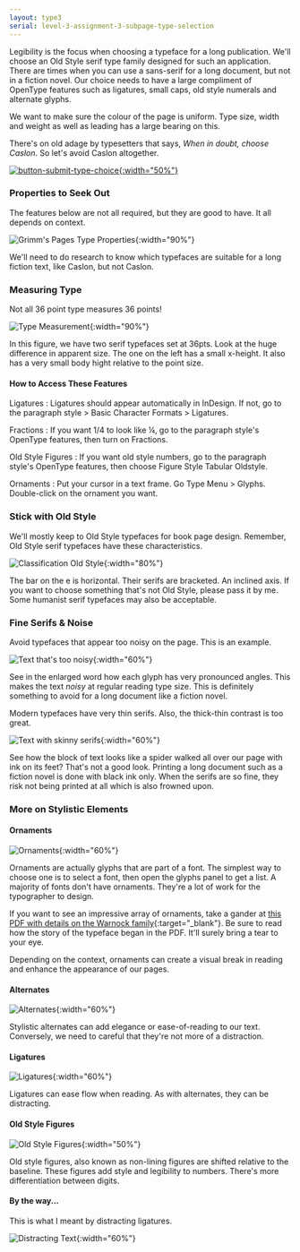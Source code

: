 ```yaml
---
layout: type3
serial: level-3-assignment-3-subpage-type-selection
---
```

Legibility is the focus when choosing a typeface for a long publication. We'll choose an Old Style serif type family designed for such an application. There are times when you can use a sans-serif for a long document, but not in a fiction novel. Our choice needs to have a large compliment of OpenType features such as ligatures, small caps, old style numerals and alternate glyphs.

We want to make sure the colour of the page is uniform. Type size, width and weight as well as leading has a large bearing on this.

There's on old adage by typesetters that says, *When in doubt, choose Caslon*. So let's avoid Caslon altogether.

<a href="https://brightspace.algonquincollege.com/d2l/lms/dropbox/user/folder_submit_files.d2l?db=404084&grpid=0&isprv=0&bp=0&ou=411208" title="Submit your type choice." target="_blank">![button-submit-type-choice]({{site.url}}/svg/button-submit-type-choice.svg){:width="50%"}</a>

### Properties to Seek Out

The features below are not all required, but they are good to have. It all depends on context.

![Grimm's Pages Type Properties]({{site.url}}/svg/grimms-pages-type-properties.svg){:width="90%"}

We'll need to do research to know which typefaces are suitable for a long fiction text, like Caslon, but not Caslon.

### Measuring Type

Not all 36 point type measures 36 points!

![Type Measurement]({{site.url}}/svg/type-measurement.svg){:width="90%"}

In this figure, we have two serif typefaces set at 36pts. Look at the huge difference in apparent size. The one on the left has a small x-height. It also has a very small body hight relative to the point size.

#### How to Access These Features

Ligatures
: Ligatures should appear automatically in InDesign. If not, go to the paragraph style > Basic Character Formats > Ligatures.

Fractions
: If you want 1/4 to look like ¼, go to the paragraph style's OpenType features, then turn on Fractions.

Old Style Figures
: If you want old style numbers, go to the paragraph style's OpenType features, then choose Figure Style Tabular Oldstyle.

Ornaments
: Put your cursor in a text frame. Go <span class="command">Type Menu > Glyphs</span>. Double-click on the ornament you want.

### Stick with Old Style

We'll mostly keep to Old Style typefaces for book page design. Remember, Old Style serif typefaces have these characteristics.

![Classification Old Style]({{site.url}}/svg/kb/classification-old-style.svg){:width="80%"}

The bar on the <span class="mono">e</span> is horizontal. Their serifs are bracketed. An inclined axis. If you want to choose something that's not Old Style, please pass it by me. Some humanist serif typefaces may also be acceptable.

### Fine Serifs & Noise

Avoid typefaces that appear too noisy on the page. This is an example.

![Text that's too noisy]({{site.url}}/svg/text-too-noisy.svg){:width="60%"}

See in the enlarged word how each glyph has very pronounced angles. This makes the text *noisy* at regular reading type size. This is definitely something to avoid for a long document like a fiction novel.

Modern typefaces have very thin serifs. Also, the thick-thin contrast is too great.

![Text with skinny serifs]({{site.url}}/svg/text-skinny-serifs.svg){:width="60%"}

See how the block of text looks like a spider walked all over our page with ink on its feet? That's not a good look. Printing a long document such as a fiction novel is done with black ink only. When the serifs are so fine, they risk not being printed at all which is also frowned upon.

### More on Stylistic Elements

#### Ornaments

![Ornaments]({{site.url}}/svg/ornaments.svg){:width="60%"}

Ornaments are actually glyphs that are part of a font. The simplest way to choose one is to select a font, then open the glyphs panel to get a list. A majority of fonts don't have ornaments. They're a lot of work for the typographer to design.

If you want to see an impressive array of ornaments, take a gander at [this PDF with details on the Warnock family](https://www.adobe.com/content/dam/acom/en/products/type/pdfs/WarnockPro.pdf){:target="_blank"}. Be sure to read how the story of the typeface began in the PDF. It'll surely bring a tear to your eye.

Depending on the context, ornaments can create a visual break in reading and enhance the appearance of our pages.

#### Alternates

![Alternates]({{site.url}}/svg/alternates.svg){:width="60%"}

Stylistic alternates can add elegance or ease-of-reading to our text. Conversely, we need to careful that they're not more of a distraction.

#### Ligatures

![Ligatures]({{site.url}}/svg/ligatures.svg){:width="60%"}

Ligatures can ease flow when reading. As with alternates, they can be distracting.

#### Old Style Figures

![Old Style Figures]({{site.url}}/svg/kb/old-style-figures.svg){:width="50%"}

Old style figures, also known as non-lining figures are shifted relative to the baseline. These figures add style and legibility to numbers. There's more differentiation between digits.

#### By the way...

This is what I meant by distracting ligatures.

![Distracting Text]({{site.url}}/svg/distractions.svg){:width="60%"}